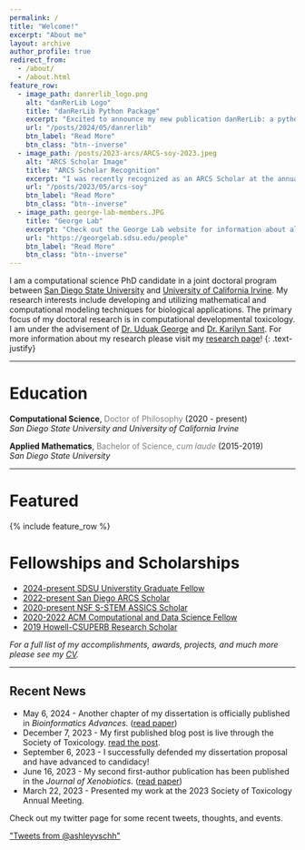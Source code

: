 ```yaml
---
permalink: /
title: "Welcome!"
excerpt: "About me"
layout: archive
author_profile: true
redirect_from: 
  - /about/
  - /about.html
feature_row:
  - image_path: danrerlib_logo.png
    alt: "danRerLib Logo"
    title: "danRerLib Python Package"
    excerpt: "Excited to announce my new publication danRerLib: a python package for zebrafish transcriptomics!"
    url: "/posts/2024/05/danrerlib"
    btn_label: "Read More"
    btn_class: "btn--inverse"
  - image_path: /posts/2023-arcs/ARCS-soy-2023.jpeg
    alt: "ARCS Scholar Image"
    title: "ARCS Scholar Recognition"
    excerpt: "I was recently recognized as an ARCS Scholar at the annual Scientist of the Year Event!"
    url: "/posts/2023/05/arcs-soy"
    btn_label: "Read More"
    btn_class: "btn--inverse"
  - image_path: george-lab-members.JPG
    title: "George Lab"
    excerpt: "Check out the George Lab website for information about all the cool work we are working on!"
    url: "https://georgelab.sdsu.edu/people"
    btn_label: "Read More"
    btn_class: "btn--inverse"    
---
```


I am a computational science PhD candidate in a joint doctoral program between [San Diego State University](https://www.sdsu.edu/) and [University of California Irvine](https://uci.edu/). My research interests include developing and utilizing mathematical and computational modeling techniques for biological applications. The primary focus of my doctoral research is in computational developmental toxicology. I am under the advisement of [Dr. Uduak George](https://georgelab.sdsu.edu/) and [Dr. Karilyn Sant](https://publichealth.sdsu.edu/people/karilyn-sant/). For more information about my research please visit my [research page](/research)!
{: .text-justify}

<hr>

# Education

<b>Computational Science</b>, <font color="#7e7f7a">Doctor of Philosophy</font> (2020 - present)
<br><i>San Diego State University and University of California Irvine</i>

<b>Applied Mathematics</b>, <font color="#7e7f7a">Bachelor of Science, <i>cum laude</i></font> (2015-2019)
<br><i>San Diego State University</i>

<hr>

# Featured 

{% include feature_row %}

# Fellowships and Scholarships

- [2024-present SDSU Universtity Graduate Fellow](https://grad.sdsu.edu/financial-support/ugf)
- [2022-present San Diego ARCS Scholar](https://san-diego.arcsfoundation.org/scholars/2022-2023-arcs-scholars)
- [2020-present NSF S-STEM ASSICS Scholar](https://sites.google.com/sdsu.edu/assics/home)
- [2020-2022 ACM Computational and Data Science Fellow](https://www.sighpc.org/for-your-career/fellowships/2020-fellowship-winners)
- [2019 Howell-CSUPERB Research Scholar](https://www.howellfoundation.org/csuperb-2019-scholars/)

_For a full list of my accomplishments, awards, projects, and much more please see my [CV](/files/AVSchwartzCV.pdf)._
<hr>

## Recent News

- May 6, 2024 - Another chapter of my dissertation is officially published in _Bioinformatics Advances._ ([read paper](https://doi.org/10.1093/bioadv/vbae065))
- December 7, 2023 - My first published blog post is live through the Society of Toxicology. [read the post](https://toxchange.toxicology.org/blogs/ashley-schwartz/2023/12/07/exploring-gene-regulatory-networks-for-development).
- September 6, 2023 - I successfully defended my dissertation proposal and have advanced to candidacy!
- June 16, 2023 - My second first-author publication has been published in the _Journal of Xenobiotics._ ([read paper](https://www.mdpi.com/2039-4713/13/2/21))
- March 22, 2023 - Presented my work at the 2023 Society of Toxicology Annual Meeting.

Check out my twitter page for some recent tweets, thoughts, and events.

<a class="twitter-timeline" data-height="400" data-theme="dark" href="https://twitter.com/ashleyvschh?ref_src=twsrc%5Etfw">"Tweets from @ashleyvschh"</a> <script async src="https://platform.twitter.com/widgets.js" charset="utf-8"></script>